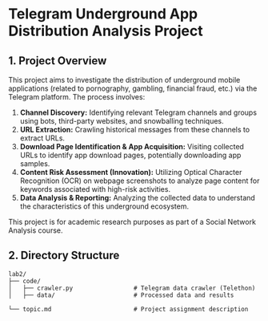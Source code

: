# Telegram Underground App Distribution Analysis Project

## 1. Project Overview

This project aims to investigate the distribution of underground mobile applications (related to pornography, gambling, financial fraud, etc.) via the Telegram platform. The process involves:

1.  **Channel Discovery:** Identifying relevant Telegram channels and groups using bots, third-party websites, and snowballing techniques.
2.  **URL Extraction:** Crawling historical messages from these channels to extract URLs.
3.  **Download Page Identification & App Acquisition:** Visiting collected URLs to identify app download pages, potentially downloading app samples.
4.  **Content Risk Assessment (Innovation):** Utilizing Optical Character Recognition (OCR) on webpage screenshots to analyze page content for keywords associated with high-risk activities.
5.  **Data Analysis & Reporting:** Analyzing the collected data to understand the characteristics of this underground ecosystem.

This project is for academic research purposes as part of a Social Network Analysis course.

## 2. Directory Structure

```
lab2/
├── code/
│   ├── crawler.py                 # Telegram data crawler (Telethon)
│   ├── data/                      # Processed data and results

└── topic.md                       # Project assignment description
```

